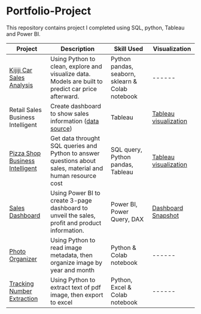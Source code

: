 # Portfolio-Project

This repository contains project I completed using SQL, python, Tableau and Power BI.

| Project      | Description | Skill Used | Visualization |
| ----------- | ----------- | ----------- | ----------- |
| [Kijiji Car Sales Analysis](https://github.com/popo169/Portfolio-Project/blob/main/Kijiji%20Car%20Sales/Kijiji_Car_Analysis.ipynb)      | Using Python to clean, explore and visualize data. Models are built to predict car price afterward. | Python pandas, seaborn, sklearn & Colab notebook  | ------
| Retail Sales Business Intelligent | Create dashboard to show sales information ([data source](https://www.kaggle.com/datasets/tylermorse/retail-business-sales-20172019)) | Tableau | [Tableau visualization](https://public.tableau.com/views/RetailDash/Dashboard1?:language=en-US&publish=yes&:display_count=n&:origin=viz_share_link)
| [Pizza Shop <br>Business Intelligent](https://github.com/popo169/Portfolio-Project/blob/main/Pizza%20Project/Pizza%20Project.ipynb)      | Get data throught SQL queries and Python to answer questions about sales, material and human resource cost | SQL query, Python pandas, Tableau | [Tableau visualization](https://public.tableau.com/views/Book1_16823748427290/PizzaShopBI?:language=en-US&publish=yes&:display_count=n&:origin=viz_share_link) 
| [Sales Dashboard](https://github.com/popo169/Portfolio-Project/tree/main/PowerBI)      | Using Power BI to create 3-page dashboard to unveil the sales, profit and product information. | Power BI, Power Query, DAX  | [Dashboard Snapshot](https://github.com/popo169/Portfolio-Project/blob/main/PowerBI/DBportfo1_snapshot.pdf) 
| [Photo Organizer](https://github.com/popo169/Portfolio-Project/blob/main/Photo_organizer/Photo_organizer.ipynb)      | Using Python to read image metadata, then organize image by year and month | Python & Colab notebook  | ------
| [Tracking Number Extraction](https://github.com/popo169/Portfolio-Project/blob/main/Tracking_number/Extract_tracking_number.ipynb)      | Using Python to extract text of pdf image, then export to excel | Python, Excel & Colab notebook  | ------
